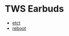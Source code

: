 
# TWS Earbuds
- [etct](https://www.etct.com.bd/category/13923/1390487/Earbuds?fbclid=IwAR126tIuDRiVOeEfHQnO6ePEfrVwU3KJmt0ZpWQhiaj144xlv4nW8NAvyGI)
- [reboot](https://www.reboot-bd.com/product/lenovo-xt92-bluetooth-5-1-gaming-tws-earbud-with-charging-case-1-months-warranty-black/)
